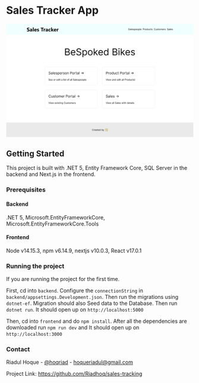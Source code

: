 # Sales Tracker App

![Sales Tracker](screencapture-localhost-3000.png)

## Getting Started

This project is built with .NET 5, Entity Framework Core, SQL Server in the backend and Next.js in the frontend.

### Prerequisites

#### Backend

.NET 5, Microsoft.EntityFrameworkCore, Microsoft.EntityFrameworkCore.Tools

#### Frontend

Node v14.15.3, npm v6.14.9, nextjs v10.0.3, React v17.0.1

### Running the project

If you are running the project for the first time.

First, cd into `backend`. Configure the `connectionString` in `backend/appsettings.Development.json`. Then run the migrations using `dotnet-ef`. Migration should also Seed data to the Database. Then run `dotnet run`. It should open up on `http://localhost:5000`

Then, cd into `frontend` and do `npm install`. After all the dependencies are downloaded run `npm run dev` and It should open up on `http://localhost:3000`

### Contact

Riadul Hoque - [@hoqriad](https://twitter/hoqriad) - [hoqueriadul@gmail.com](mailto:hoqueriadul@gmail.com)

Project Link: https://github.com/Riadhoq/sales-tracking
